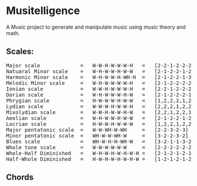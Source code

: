 # Musitelligence

A Music project to generate and manipulate music using music theory and math.

## Scales:

<pre>
Major scale 			= 	W-W-H-W-W-W-H	=	[2-2-1-2-2-2-1]	=	[2, 4, 5, 7, 9, 11, 12]
Natuaral Minor scale 	= 	W-H-W-W-H-W-W	=	[2-1-2-2-1-2-2] =	[2, 3, 5, 7, 8, 10, 12]
Harmonic Minor scale 	= 	W-H-W-W-H-WH-H  =	[2-1-2-2-1-3-1]
Melodic Minor scale 	= 	W-H-W-W-W-W-H 	=	[2-1-2-2-2-2-1]
Ionian scale 			= 	W-W-H-W-W-W-H 	=	[2-2-1-2-2-2-1]
Dorian scale 			=	W-H-W-W-W-H-W 	=	[2-1-2-2-2-1-2]
Phrygian scale 			= 	H-W-W-W-H-W-W 	=	[1,2,2,2,1,2,2]
Lydian scale 			= 	W-W-W-H-W-W-H 	=	[2,2,2,1,2,2,1]
Mixolydian scale 		= 	W-W-H-W-W-H-W	=	[2,2,1,2,2,1,2]
Aeolian scale 			= 	W-H-W-W-H-W-W	=	[2-1-2-2-1-2-2]
Locrian scale 			= 	H-W-W-H-W-W-W	=	[1,2,2,1,2,2,2]
Major pentatonic scale  = 	W-W-WH-W-WH		=	[2-2-3-2-3]
Minor pentatonic scale 	= 	WH-W-W-WH-W		=	[3-2-2-3-2]
Blues scale 			=	WH-W-H-H-WH-W	=	[3-2-1-1-3-2]
Whole tone scale 		=	W-W-W-W-W-W		=	[2-2-2-2-2-2]
Whole-Half Diminished	=	W-H-W-H-W-H-W-H	=	[2-1-2-1-2-1-2-1]
Half-Whole Diminished	=	H-W-H-W-H-W-H-W	=	[1-2-1-2-1-2-1-2]
</pre>


## Chords


